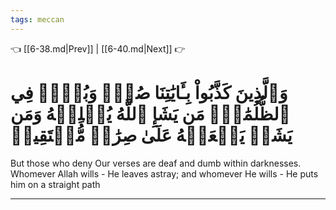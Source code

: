 ```yaml
---
tags: meccan
---
```


👈 [[6-38.md|Prev]] | [[6-40.md|Next]] 👉

# وَٱلَّذِينَ كَذَّبُواْ بِـَٔايَٰتِنَا صُمّٞ وَبُكۡمٞ فِي ٱلظُّلُمَٰتِۗ مَن يَشَإِ ٱللَّهُ يُضۡلِلۡهُ وَمَن يَشَأۡ يَجۡعَلۡهُ عَلَىٰ صِرَٰطٖ مُّسۡتَقِيمٖ

But those who deny Our verses are deaf and dumb within darknesses. Whomever Allah wills - He leaves astray; and whomever He wills - He puts him on a straight path

---


